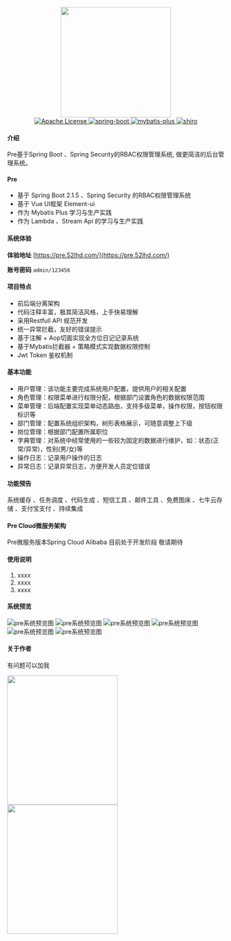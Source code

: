 

<div align="center">
<div style="height:256px; width:256px; text-align: center;">
<img src="https://images.gitee.com/uploads/images/2019/0619/152102_90c67e77_1758995.png" height="256" width="256">
</div>

 <a href="https://img.shields.io/badge/license-Apache%20License%202.0-blue.svg">
            <img src="https://img.shields.io/badge/license-Apache%20License%202.0-blue.svg" alt="Apache License">
    </a>
 <a href="http://spring.io/projects/spring-boot">
            <img src="https://img.shields.io/badge/spring--boot-2.1.5.RELEASE-green.svg" alt="spring-boot">
       </a>
    <a href="http://mp.baomidou.com">
            <img src="https://img.shields.io/badge/mybatis--plus-3.1.1-blue.svg" alt="mybatis-plus">
    </a>  
    <a href="https://shiro.apache.org/">
            <img src="https://img.shields.io/badge/security-5.1.5-blue.svg" alt="shiro">
    </a>
</div>

#### 介绍
Pre基于Spring Boot 、Spring Security的RBAC权限管理系统, 做更简洁的后台管理系统。

#### Pre

- 基于 Spring Boot 2.1.5 、Spring Security 的RBAC权限管理系统
- 基于 Vue UI框架 Element-ui
- 作为 Mybatis Plus 学习与生产实践
- 作为 Lambda 、Stream Api 的学习与生产实践

#### 系统体验
**体验地址**  [https://pre.52lhd.com/](https://pre.52lhd.com/)

**账号密码** ```admin/123456```

#### 项目特点
- 前后端分离架构
- 代码注释丰富，极其简洁风格，上手快易理解
- 采用Restfull API 规范开发
- 统一异常拦截，友好的错误提示
- 基于注解 + Aop切面实现全方位日记记录系统
- 基于Mybatis拦截器 + 策略模式实现数据权限控制
- Jwt Token 鉴权机制       


#### 基本功能

- 用户管理：该功能主要完成系统用户配置，提供用户的相关配置
- 角色管理：权限菜单进行权限分配，根据部门设置角色的数据权限范围
- 菜单管理：后端配置实现菜单动态路由，支持多级菜单，操作权限，按钮权限标识等
- 部门管理：配置系统组织架构，树形表格展示，可随意调整上下级
- 岗位管理：根据部门配置所属职位
- 字典管理：对系统中经常使用的一些较为固定的数据进行维护，如：状态(正常/异常)，性别(男/女)等
- 操作日志：记录用户操作的日志
- 异常日志：记录异常日志，方便开发人员定位错误 

#### 功能预告
系统缓存 、任务调度 、代码生成 、短信工具 、邮件工具 、免费图床 、七牛云存储 、支付宝支付 、持续集成

#### Pre Cloud微服务架构
Pre微服务版本Spring Cloud Alibaba 目前处于开发阶段 敬请期待

#### 使用说明

1. xxxx
2. xxxx
3. xxxx

#### 系统预览
![pre系统预览图](https://gitee.com/li_haodong/picture_management/raw/master/pic/1561164203948.jpg)
![pre系统预览图](https://gitee.com/li_haodong/picture_management/raw/master/pic/1561164256836.jpg)
![pre系统预览图](https://gitee.com/li_haodong/picture_management/raw/master/pic/1561164281334.jpg)
![pre系统预览图](https://gitee.com/li_haodong/picture_management/raw/master/pic/1561164316223.jpg)
![pre系统预览图](https://gitee.com/li_haodong/picture_management/raw/master/pic/1561164341280.jpg)
![pre系统预览图](https://gitee.com/li_haodong/picture_management/raw/master/pic/1561164361365.jpg)

#### 关于作者
有问题可以加我
<div style="height:300px; width:256px;">
<img src="https://gitee.com/li_haodong/picture_management/raw/master/pic/qrcode.png" height="300" width="256">
<img src="https://gitee.com/li_haodong/picture_management/raw/master/pic/WechatIMG2.jpeg" height="300" width="256">
</div>